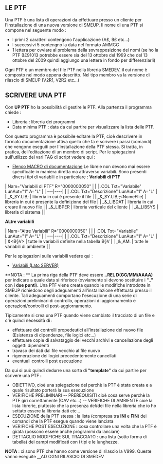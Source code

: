 ## LE PTF

Una PTF è una lista di operazioni da effettuare presso un cliente per l'installazione di una  nuova versione di SMEUP.
Il nome di una PTF si compone nel seguente modo : 

- I primi 2 caratteri contengono l'applicazione (A£, B£ etc...)
- I successivi 5 contengno la data nel formato AMMGG
- 1 lettera per ovviare al problema della sovrapposizione dei nomi (se ho la PTF B£91013 potrebbe essere sia del 13 ottobre del 1999 che del 13 ottobre del 2009 quindi aggiungo una  lettera in fondo per differenziarli)

Ogni PTF è un membro del file PTF nella libreria SMEDEV, il cui nome è composto nel modo appena descritto. Nel tipo membro va la versione di rilascio di SMEUP (V2R1, V2R2 etc...)

## SCRIVERE UNA PTF
Con **UP PTF**  ho la possibilità di gestire le PTF.
Alla partenza il programma chiede : 

- Libreria :  libreria dei programmi
- Data minima PTF :  data da cui partire per visualizzare la lista delle PTF.

Con questo programma è possibile editare la PTF, cioè descrivere in formato documentazione attiva quello che fa e scrivere i passi (comandi) che vengono eseguiti per l'installazione della PTF stessa. Si tratta, in pratica, dell'editazione di un membro di script.
Per le spiegazioni sull'utilizzo dei vari TAG di script vedere qui : 
- [Elenco MACRO di documentazione](Sorgenti/DOC/TA/B£AMO/B£DOCU_40)
Le libreie non devono mai essere specificate in maniera diretta ma attraverso variabili. Sono presenti diversi tipi di variabili e in particolare : 
**Variabili di PTF**

|  Nam="Variabili di PTF" R="0000000050" |
| 
| .COL Txt="Variabile" LunAut="1" A="L" |
| ---|----|
| 
| .COL Txt="Descrizione"  LunAut="1" A="L" |
| _&_SY.LIB;<NomeFile> | libreria in cui è presente il file |
| _&_SY.LIB;<FIleSorgente>;<NomeFIle) | libreria in cui è presente la definizione del file |
| _&_LIBDAT | libreria in cui creare il nuovo file |
| _&_LIBPER | libreria verticale del cliente |
| _&_LIBSYS | libreria di sistema |
| 


**ALtre variabili**

|  Nam="Altre Variabili" R="0000000050" |
| 
| .COL Txt="Variabile" LunAut="1" A="L" |
| ---|----|
| 
| .COL Txt="Descrizione"  LunAut="1" A="L" |
| _&_<B§V> | tutte le variabili definite nella tabella B§V |
| _&_AM. | tutte le variabili di ambiente |
| 


Per le spiegazioni sulle variabili vedere qui : 
- [Variabili (Lato SERVER)](Sorgenti/OG/V3/V3_EVA)

**NOTA : ** La prima riga della PTF deve essere **..REL D(GG/MM/AAAA)** per indicare a quale  data si riferisce (ovviamente si devono sostituire i __".."__ con i __due punti__).
Una PTF viene creata quando le modifiche introdotte in SMEUP richiedono degli adeguamenti all'installazione effettuata presso il cliente. Tali adeguamenti comportano l'esecuzione di una serie di operazioni preliminari di controllo, operazioni di aggiornamento e operazioni/controlli di post-aggiornamento.

Tipicamente si crea una PTF quando viene cambiato il tracciato di un file e c'è quindi necessità di : 

- effettuare dei controlli propedeutici all'installazione del nuovo file   (Esistenza di dipendenze, file logici etc...)
- effettuare copie di salvataggio dei vecchi archivi e cancellazione degli oggetti   dipendenti
- travaso dei dati dal file vecchio al file nuovo
- rigenerazione dei logici precedentemente cancellati
- eventuali controlli post esecuzione

Da qui si può quindi dedurre una sorta di __"template"__ da cui partire per scrivere una PTF : 

- OBIETTIVO, cioè una spiegazione del perchè la PTF è stata creata e a quale risultato   porterà la sua esecuzione
- VERIFICHE PRELIMINARI
  -- PREREQUISITI cioè cosa serve perchè la PTF giri correttamente (OAV etc...)
  -- VERIFICHE DI AMBIENTE cioè la lista librerie, piuttosto che la presenza del/dei file      nella libreria che io ho settato essere la libreria dati etc...
- ESECUZIONE della PTF stessa :  la lista (compresa tra **INI** e **FIN**) dei comandi che     la PTF esegue quando viene lanciata
- VERIFICHE POST ESECUZIONE :  cosa controllare una volta che la PTF è girata (possono essere  anche programmi da lanciare)
- DETTAGLIO MODIFICHE SUL TRACCIATO :  una lista (sotto forma di tabella) dei campi modificati con i tipi e le lunghezze.

**NOTA** : ci sono PTF che hanno come versione di rilascio la V999. Queste vanno eseguite __AD OGNI RILASCIO DI SMEDEV
